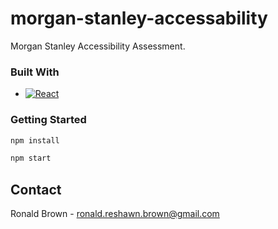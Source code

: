 # morgan-stanley-accessability
Morgan Stanley Accessibility Assessment.  

### Built With
* [![React][React.js]][React-url]

[React.js]: https://img.shields.io/badge/React-20232A?style=for-the-badge&logo=react&logoColor=61DAFB
[React-url]: https://reactjs.org/


### Getting Started

  ```sh
  npm install
  ```

  ```sh
  npm start
  ```

## Contact
Ronald Brown -  ronald.reshawn.brown@gmail.com

